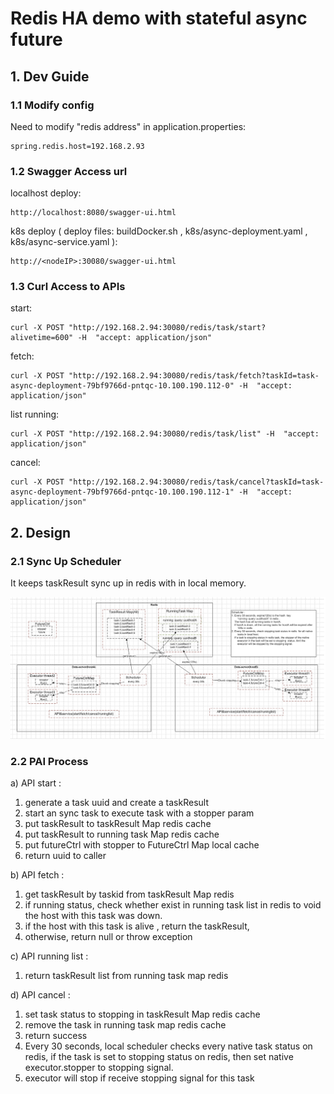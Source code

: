 # Redis HA demo with stateful async future

## 1. Dev Guide
### 1.1 Modify config

Need to modify "redis address" in application.properties:

```
spring.redis.host=192.168.2.93
```

### 1.2 Swagger Access url

localhost deploy:

```
http://localhost:8080/swagger-ui.html
```

k8s deploy ( deploy files: buildDocker.sh , k8s/async-deployment.yaml , k8s/async-service.yaml ):

```
http://<nodeIP>:30080/swagger-ui.html
```

### 1.3 Curl Access to APIs

start:

```
curl -X POST "http://192.168.2.94:30080/redis/task/start?alivetime=600" -H  "accept: application/json"
```

fetch:

```
curl -X POST "http://192.168.2.94:30080/redis/task/fetch?taskId=task-async-deployment-79bf9766d-pntqc-10.100.190.112-0" -H  "accept: application/json"
```

list running:

```
curl -X POST "http://192.168.2.94:30080/redis/task/list" -H  "accept: application/json"
```

cancel:

```
curl -X POST "http://192.168.2.94:30080/redis/task/cancel?taskId=task-async-deployment-79bf9766d-pntqc-10.100.190.112-1" -H  "accept: application/json"
```

## 2. Design

### 2.1 Sync Up Scheduler

It keeps taskResult sync up in redis with in local memory.

![Task Sync up Scheduler](pics/SyncUp-Scheduler.png)

### 2.2 PAI Process

a) API start :
1. generate a task uuid and create a taskResult
2. start an sync task to execute task with a stopper param
3. put taskResult to taskResult Map redis cache
4. put taskResult to running task Map redis cache
5. put futureCtrl with stopper to FutureCtrl Map local cache
6. return uuid to caller

b) API fetch :
1. get taskResult by taskid from taskResult Map redis
2. if running status, check whether exist in running task list in redis to void the host with this task was down.
3. if the host with this task is alive , return the taskResult, 
4. otherwise, return null or throw exception

c) API running list :
1. return taskResult list from running task map redis

d) API cancel :
1. set task status to stopping in taskResult Map redis cache
2. remove the task in running task map redis cache
3. return success
4. Every 30 seconds,  local scheduler checks every native task status on redis, if the task is set to stopping status on redis, then set native executor.stopper to stopping signal.
5. executor will stop if receive stopping signal  for this task 

